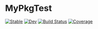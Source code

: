 # MyPkgTest

[![Stable](https://img.shields.io/badge/docs-stable-blue.svg)](https://PDE2718.github.io/MyPkgTest.jl/stable/)
[![Dev](https://img.shields.io/badge/docs-dev-blue.svg)](https://PDE2718.github.io/MyPkgTest.jl/dev/)
[![Build Status](https://github.com/PDE2718/MyPkgTest.jl/actions/workflows/CI.yml/badge.svg?branch=main)](https://github.com/PDE2718/MyPkgTest.jl/actions/workflows/CI.yml?query=branch%3Amain)
[![Coverage](https://codecov.io/gh/PDE2718/MyPkgTest.jl/branch/main/graph/badge.svg)](https://codecov.io/gh/PDE2718/MyPkgTest.jl)
